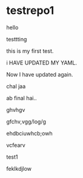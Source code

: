 # testrepo1
hello

testtting

this is my first test.

i HAVE UPDATED MY YAML.


Now I have updated again.

chal jaa

ab final hai..

ghvhgv


gfchv,vgg/log/g


ehdbciuwhcb;owh


vcfearv

test1


feklkdjlow